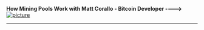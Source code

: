 

**How Mining Pools Work with Matt Corallo - Bitcoin Developer ---->**[![picture](https://img.youtube.com/vi/dpCEa6NB7to/1.jpg)](https://www.youtube.com/watch?v=dpCEa6NB7to)
<hr/>
